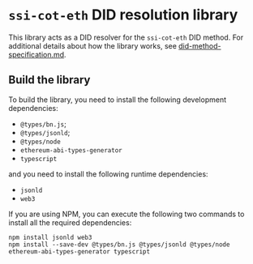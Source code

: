 # `ssi-cot-eth` DID resolution library

This library acts as a DID resolver for the `ssi-cot-eth` DID method. For additional details
about how the library works, see [did-method-specification.md](./did-method-specification.md).

## Build the library

To build the library, you need to install the following development dependencies:

-   `@types/bn.js`;
-   `@types/jsonld`;
-   `@types/node`
-   `ethereum-abi-types-generator`
-   `typescript`

and you need to install the following runtime dependencies:

-   `jsonld`
-   `web3`

If you are using NPM, you can execute the following two commands to install all the required
dependencies:

```shell
npm install jsonld web3
npm install --save-dev @types/bn.js @types/jsonld @types/node ethereum-abi-types-generator typescript
```
